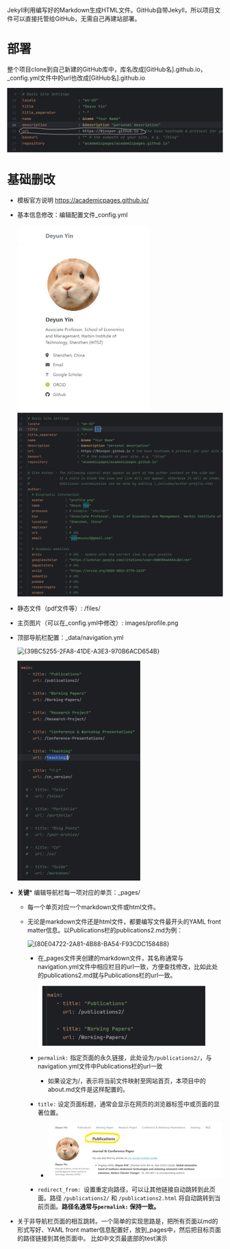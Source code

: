 Jekyll利用编写好的Markdown生成HTML文件。GitHub自带Jekyll，所以项目文件可以直接托管给GitHub，无需自己再建站部署。

# 部署

整个项目clone到自己新建的GitHub库中，库名改成[GitHub名].github.io，_config.yml文件中的url也改成[GitHub名].github.io

<img src="/images/image-20241123205712940.png" alt="image-20241123205712940" style="zoom:50%;" />

# 基础删改

- 模板官方说明 https://academicpages.github.io/

- 基本信息修改：编辑配置文件_config.yml

  <img src="/images/image-20241123200356687.png" alt="image-20241123200356687" style="zoom: 50%;" />

  <img src="/images/{65F5F599-77A2-4AB5-A818-9D45EAB7A4C2}.png" alt="{65F5F599-77A2-4AB5-A818-9D45EAB7A4C2}" style="zoom:50%;" />



- 静态文件（pdf文件等）: /files/
- 主页图片（可以在_config.yml中修改）: images/profile.png

- 顶部导航栏配置：_data/navigation.yml

  ![{39BC5255-2FA8-41DE-A3E3-970B6ACD654B}](../../../BackendDev/TextFolder/SelfStudy/图片库/{39BC5255-2FA8-41DE-A3E3-970B6ACD654B}-1732367447941-3.png)

  <img src="/images/{2BDFBE00-C914-4BF7-8488-BEBEC887392B}.png" alt="{2BDFBE00-C914-4BF7-8488-BEBEC887392B}" style="zoom:50%;" />

  

- **关键*** 编辑导航栏每一项对应的单页：_pages/

  - 每一个单页对应一个markdown文件或html文件。

  - 无论是markdown文件还是html文件，都要编写文件最开头的YAML front matter信息。以Publications栏的publications2.md为例：

    ![{80E04722-2A81-4B88-BA54-F93CDC158488}](../../../BackendDev/TextFolder/SelfStudy/图片库/{80E04722-2A81-4B88-BA54-F93CDC158488}-1732367438845-1.png)

    - 在_pages文件夹创建的markdown文件，其名称通常与navigation.yml文件中相应栏目的url一致，方便查找修改，比如此处的publications2.md就与Publications栏的url一致。

      <img src="/images/{AA48D626-C8B3-4BBA-845F-9622C8F43B9A}.png" alt="{AA48D626-C8B3-4BBA-845F-9622C8F43B9A}" style="zoom: 80%;" />

    - `permalink:` 指定页面的永久链接，此处设为`/publications2/`，与navigation.yml文件中Publications栏的url一致
      - 如果设定为/，表示将当前文件映射至网站首页，本项目中的about.md文件是这样配置的。
    - `title:` 设定页面标题，通常会显示在网页的浏览器标签中或页面的显著位置。
      
      - ![image-20241123202306851](/images/image-20241123202306851.png)
    - `redirect_from: `设置重定向路径，可以让其他链接自动跳转到此页面。路径 `/publications2/` 和 `/publications2.html` 将自动跳转到当前页面。**路径名通常与`permalink:` 保持一致。**



- 关于非导航栏页面的相互跳转。一个简单的实现思路是，把所有页面以md的形式写好、YAML front matter信息配置好，放到_pages中，然后把目标页面的路径链接到其他页面中。 比如中文页最底部的test演示





















